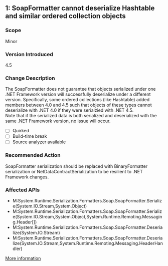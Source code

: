 ## 1: SoapFormatter cannot deserialize Hashtable and similar ordered collection objects

### Scope
Minor

### Version Introduced
4.5

### Change Description
The SoapFormatter does not guarantee that objects serialized under one .NET Framework version will successfully deserialize under a different version. Specifically, some ordered collections (like Hashtable) added members between 4.0 and 4.5 such that objects of these types cannot deserialize with .NET 4.0 if they were serialzied with .NET 4.5.  
Note that if the serialized data is both serialized and deserialized with the same .NET Framework version, no issue will occur.

- [ ] Quirked
- [ ] Build-time break
- [ ] Source analyzer available

### Recommended Action
SoapFormatter serialization should be replaced with BinaryFormatter serialization or NetDataContractSerialization to be resilient to .NET Framework changes.

### Affected APIs
* M:System.Runtime.Serialization.Formatters.Soap.SoapFormatter.Serialize(System.IO.Stream,System.Object)
* M:System.Runtime.Serialization.Formatters.Soap.SoapFormatter.Serialize(System.IO.Stream,System.Object,System.Runtime.Remoting.Messaging.Header[])
* M:System.Runtime.Serialization.Formatters.Soap.SoapFormatter.Deserialize(System.IO.Stream)
* M:System.Runtime.Serialization.Formatters.Soap.SoapFormatter.Deserialize(System.IO.Stream,System.Runtime.Remoting.Messaging.HeaderHandler)

[More information](https://msdn.microsoft.com/en-us/library/hh367887\(v=vs.110\).aspx#core)

<!--
    ### Notes
    Somewhat expensive to detect given the need to figure out the returned type. We should probably identify this one liberally since it has been an issue for Morgan Stanley, already.
    Source analyzer status: Pri 1, Done
-->


